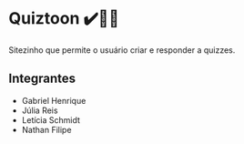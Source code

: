 # Quiztoon ✔️:brain:❌
Sitezinho que permite o usuário criar e responder a quizzes.

## Integrantes
* Gabriel Henrique
* Júlia Reis
* Letícia Schmidt
* Nathan Filipe
